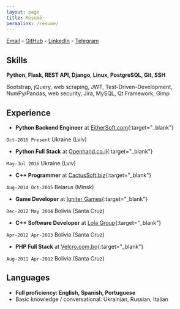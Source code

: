 ```yaml
---
layout: page
title: Résumé
permalink: /resume/
---
```


[Email](mailto:andrei.cpp@gmail.com) - [GitHub](https://github.com/AndreiRegiani) - [LinkedIn](https://www.linkedin.com/in/AndreiRegiani) - [Telegram](https://telegram.me/regxyz)

## Skills
**Python, Flask, REST API, Django, Linux, PostgreSQL, Git, SSH**

Bootstrap, jQuery, web scraping, JWT, Test-Driven-Development, NumPy/Pandas, web security, Jira, MySQL, Qt Framework, Gimp

## Experience
* **Python Backend Engineer** at [EitherSoft.com](https://eithersoft.com){:target="_blank"}

`Oct-2016 Present` Ukraine (Lviv)

* **Python Full Stack** at [Openhand.co.il](http://openhand.co.il){:target="_blank"}

`May-Jul 2016` Ukraine (Lviv)

* **C++ Programmer** at [CactusSoft.biz](http://cactussoft.biz){:target="_blank"}

`Aug-2014 Oct-2015` Belarus (Minsk)

* **Game Developer** at [Igniter Games](https://www.facebook.com/IgniterGames/){:target="_blank"}

`Dec-2012 May 2014` Bolivia (Santa Cruz)

* **C++ Software Developer** at [Lola Group](https://www.facebook.com/lolagroupsrl){:target="_blank"}

`Apr-2012 Apr-2013` Bolivia (Santa Cruz)

* **PHP Full Stack** at [Velcro.com.bo](http://www.velcro.com.bo/){:target="_blank"}

`Aug-2011 Apr-2012` Bolivia (Santa Cruz)

## Languages
* **Full proficiency: English, Spanish, Portuguese**
* Basic knowledge / conversational: Ukrainian, Russian, Italian
